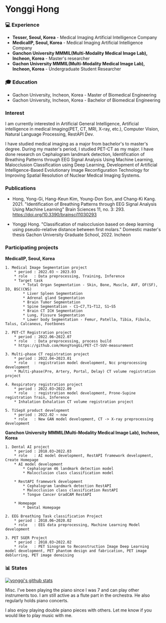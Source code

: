 # Yonggi Hong


### :computer: Experience
- **Tesser, Seoul, Korea** - Medical Imaging Artificial Intelligence Company
- **MedicalIP, Seoul, Korea** - Medical Imaging Artificial Intelligence Company
- **Ganchon University MMMIL(Multi-Modality Medical Image Lab), Incheon, Korea** - Master's researcher
- **Gachon University MMMIL(Multi-Modality Medical Image Lab), Incheon, Korea** - Undergraduate Student Researcher

### :mortar_board: Education

* Gachon University, Incheon, Korea - Master of Biomedical Engineering
* Gachon University, Incheon, Korea - Bachelor of Biomedical Engineering





### Interest
I am currently interested in Artificial General Intelligence, Artificial intelligence in medical Imaging(PET, CT, MRI, X-ray, etc.), Computer Vision, Natural Language Processing, RestAPI Dev.

I have studied medical imaging as a major from bachelor's to master's degree. During my master's period, I studied PET-CT as my major. I have done research on Cephalogram landmark detection, Identification of Breathing Patterns through EEG Signal Analysis Using Machine Learning, Malocclusion Classification using Deep Learning, Development of Artificial Intelligence-Based Evolutionary Image Reconfiguration Technology for Improving Spatial Resolution of Nuclear Medical Imaging Systems.


### Publications

* Hong, Yong-Gi, Hang-Keun Kim, Young-Don Son, and Chang-Ki Kang. 2021. "Identification of Breathing Patterns through EEG Signal Analysis Using Machine Learning" Brain Sciences 11, no. 3: 293. https://doi.org/10.3390/brainsci11030293


* Yonggi Hong. "Classification of malocclusion based on deep learning using pseudo-relative distance between first molars." Domestic master's thesis Gachon University Graduate School, 2022. Incheon 



###  Participating projects



**MedicalIP, Seoul, Korea** 
    
    1. Medical Image Segmentation project
        * period : 2022.03 ~ 2023.03
        * role   : Data preprocessing, Training, Inference
        * Target task
            * Total Organ Segmentation - Skin, Bone, Muscle, AVF, OF(SF), IO, BSC(CNS)
            * Liver Spleen Segmentation
            * Adrenal gland Segmentation
            * Brain Tumor Segmentation
            * Spine Segmentation - C1~C7,T1~T12, S1~S5
            * Brain CT ICH Segmentation 
            * Lung, Fissure Segmentation
            * Lower body Segmentation - Femur, Patella, Tibia, Fibula, Talus, Calcaneus, Footbones

    2. PET-CT Registration project
        * period : 2022.06~2022.07
        * role   : Data preprocessing, process build
        * https://github.com/HongYongGi/PET-CT-SUV-measurement
    
    3. Multi-phase CT registration project
        * period : 2022.04~2023.01
        * role   : registration model development, Ncc preprocessing development
        * Multi-phase(Pre, Artery, Portal, Delay) CT volume registration project

    4. Respiratory registration project
        * period : 2022.03~2022.09
        * role   : registration model development, Prone-Supine registration Train, Inference
        * Inhalation Exhalation CT volume registration project

    5. TiSepX product development 
        * period : 2022.02 ~ now
        * role   : New GAN model development, CT -> X-ray preprocessing development



**Ganchon University MMMIL(Multi-Modality Medical Image Lab), Incheon, Korea**

    1. Dental AI project
        * period : 2018.03~2022.03
        * role   : AI model development, RestAPI framework development, Create Homepage
        * AI model development
            * Cephalogram 46 landmark detection model
            * Malocclusion class classification model

        * RestAPI framework development
            * Cephalogram landmark detection RestAPI
            * Malocclusion class classification RestAPI
            * Tongue Cancer GradCAM RestAPI
        
        * Homepage
            * Dental Homepage
    
    2. EEG Breathing Task classification Project
        * period : 2018.06~2020.02
        * role   : EEG data preprocessing, Machine Learning Model development

    3. PET SGER Project
        * period : 2018.03~2022.02
        * role   : PET Sinogram to Reconstruction Image Deep Learning model development, PET phantom design and fabrication, PET image deblurring, PET image denoising

    
    


### :bar_chart: States

[![yonggi's github stats](https://github-readme-stats.vercel.app/api?username=HongYongGi&show_icons=true&theme=dark&hide_title=true)](https://github.com/HongYongGi)





Misc.
I've been playing the piano since I was 7 and can play other instruments too. I am still active as a flute part in the orchestra. He also regularly holds piano concerts.

I also enjoy playing double piano pieces with others. Let me know if you would like to play music with me.


<!--
**HongYongGi/HongYongGi** is a ✨ _special_ ✨ repository because its `README.md` (this file) appears on your GitHub profile.

Here are some ideas to get you started:

- 🔭 I’m currently working on ...
- 🌱 I’m currently learning ...
- 👯 I’m looking to collaborate on ...
- 🤔 I’m looking for help with ...
- 💬 Ask me about ...
- 📫 How to reach me: ...
- 😄 Pronouns: ...
- ⚡ Fun fact: ...
-->
